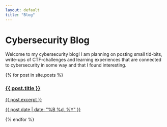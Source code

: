 ```yaml
---
layout: default
title: "Blog"
---
```


# Cybersecurity Blog

Welcome to my cybersecurity blog! I am planning on posting small tid-bits, write-ups of CTF-challenges and learning experiences that are connected to cybersecurity in some way and that I found interesting.

<div class="blog-list">
  {% for post in site.posts %}
    <a href="{{ post.url | relative_url }}" class="blog-card">
      <h3>{{ post.title }}</h3>
      <p>{{ post.excerpt }}</p>
      <p class="blog-date">{{ post.date | date: "%B %d, %Y" }}</p>
    </a>
  {% endfor %}
</div>

